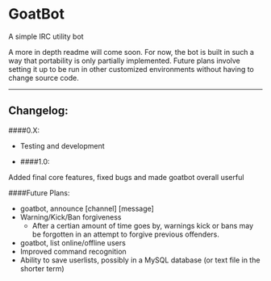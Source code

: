 # GoatBot
A simple IRC utility bot

A more in depth readme will come soon. For now, the bot is built in such a way that portability is only partially implemented.
Future plans involve setting it up to be run in other customized environments without having to change source code.


-------------------------------------------------------------------------------------------------------------------


## Changelog:

####0.X:

* Testing and development


* ####1.0:

Added final core features, fixed bugs and made goatbot overall userful


####Future Plans:

* goatbot, announce [channel] [message]
* Warning/Kick/Ban forgiveness
  * After a certian amount of time goes by, warnings kick or bans may be forgotten in an attempt to forgive previous offenders.
* goatbot, list online/offline users
* Improved command recognition
* Ability to save userlists, possibly in a MySQL database (or text file in the shorter term)

